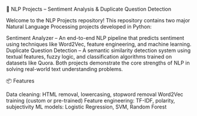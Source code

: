 🧠 NLP Projects – Sentiment Analysis & Duplicate Question Detection

Welcome to the NLP Projects repository! This repository contains two major Natural Language Processing projects developed in Python: 

Sentiment Analyzer – An end-to-end NLP pipeline that predicts sentiment using techniques like Word2Vec, feature engineering, and machine learning. Duplicate Question Detection – A semantic similarity detection system using textual features, fuzzy logic, and classification algorithms trained on datasets like Quora. Both projects demonstrate the core strengths of NLP in solving real-world text understanding problems.

📦 Features

Data cleaning: HTML removal, lowercasing, stopword removal Word2Vec training (custom or pre-trained) Feature engineering: TF-IDF, polarity, subjectivity ML models: Logistic Regression, SVM, Random Forest

